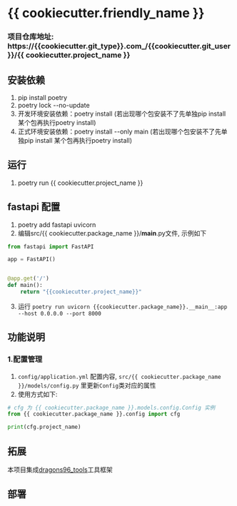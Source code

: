 # {{ cookiecutter.friendly_name }}

### 项目仓库地址: https://{{cookiecutter.git_type}}.com_/{{cookiecutter.git_user}}/{{ cookiecutter.project_name }}

## 安装依赖
1. pip install poetry
2. poetry lock --no-update
3. 开发环境安装依赖：poetry install (若出现哪个包安装不了先单独pip install 某个包再执行poetry install)
4. 正式环境安装依赖：poetry install --only main (若出现哪个包安装不了先单独pip install 某个包再执行poetry install)

## 运行
1. poetry run {{ cookiecutter.project_name }}

## fastapi 配置
1. poetry add fastapi uvicorn
2. 编辑src/{{ cookiecutter.package_name }}/__main__.py文件, 示例如下
```python
from fastapi import FastAPI

app = FastAPI()


@app.get('/')
def main():
    return "{{cookiecutter.project_name}}"
```
3. 运行 `poetry run uvicorn {{cookiecutter.package_name}}.__main__:app --host 0.0.0.0 --port 8000`

## 功能说明
### 1.配置管理
1. `config/application.yml` 配置内容, `src/{{ cookiecutter.package_name }}/models/config.py` 里更新`Config`类对应的属性
2. 使用方式如下:
```python
# cfg 为 {{ cookiecutter.package_name }}.models.config.Config 实例
from {{ cookiecutter.package_name }}.config import cfg

print(cfg.project_name)
```

## 拓展
本项目集成[dragons96_tools](https://gitee.com/dragons96/py_dragons96_tools)工具框架

## 部署
